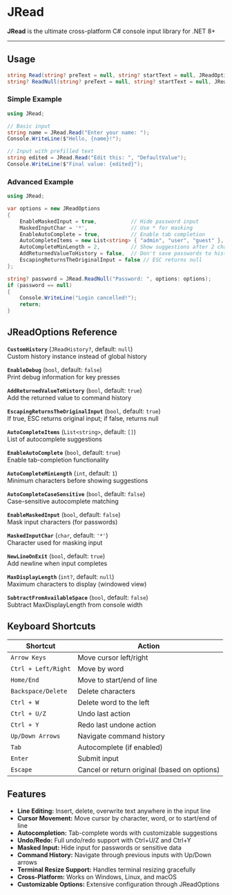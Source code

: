 # JRead

**JRead** is the ultimate cross-platform C# console input library for .NET 8+

---

## Usage

```csharp
string Read(string? preText = null, string? startText = null, JReadOptions? options = null);
string? ReadNull(string? preText = null, string? startText = null, JReadOptions? options = null);
```

### Simple Example
```csharp
using JRead;

// Basic input
string name = JRead.Read("Enter your name: ");
Console.WriteLine($"Hello, {name}!");

// Input with prefilled text
string edited = JRead.Read("Edit this: ", "DefaultValue");
Console.WriteLine($"Final value: {edited}");
```

### Advanced Example
```csharp
using JRead;

var options = new JReadOptions
{
    EnableMaskedInput = true,           // Hide password input
    MaskedInputChar = '*',              // Use * for masking
    EnableAutoComplete = true,          // Enable tab completion
    AutoCompleteItems = new List<string> { "admin", "user", "guest" },
    AutoCompleteMinLength = 2,          // Show suggestions after 2 chars
    AddReturnedValueToHistory = false,  // Don't save passwords to history
    EscapingReturnsTheOriginalInput = false // ESC returns null
};

string? password = JRead.ReadNull("Password: ", options: options);
if (password == null)
{
    Console.WriteLine("Login cancelled!");
    return;
}
```

## JReadOptions Reference

**`CustomHistory`** (`JReadHistory?`, default: `null`)  
Custom history instance instead of global history

**`EnableDebug`** (`bool`, default: `false`)  
Print debug information for key presses

**`AddReturnedValueToHistory`** (`bool`, default: `true`)  
Add the returned value to command history

**`EscapingReturnsTheOriginalInput`** (`bool`, default: `true`)  
If true, ESC returns original input; if false, returns null

**`AutoCompleteItems`** (`List<string>`, default: `[]`)  
List of autocomplete suggestions

**`EnableAutoComplete`** (`bool`, default: `true`)  
Enable tab-completion functionality

**`AutoCompleteMinLength`** (`int`, default: `1`)  
Minimum characters before showing suggestions

**`AutoCompleteCaseSensitive`** (`bool`, default: `false`)  
Case-sensitive autocomplete matching

**`EnableMaskedInput`** (`bool`, default: `false`)  
Mask input characters (for passwords)

**`MaskedInputChar`** (`char`, default: `'*'`)  
Character used for masking input

**`NewLineOnExit`** (`bool`, default: `true`)  
Add newline when input completes

**`MaxDisplayLength`** (`int?`, default: `null`)  
Maximum characters to display (windowed view)

**`SubtractFromAvailableSpace`** (`bool`, default: `false`)  
Subtract MaxDisplayLength from console width

## Keyboard Shortcuts

| Shortcut | Action |
|----------|--------|
| `Arrow Keys` | Move cursor left/right |
| `Ctrl + Left/Right` | Move by word |
| `Home/End` | Move to start/end of line |
| `Backspace/Delete` | Delete characters |
| `Ctrl + W` | Delete word to the left |
| `Ctrl + U/Z` | Undo last action |
| `Ctrl + Y` | Redo last undone action |
| `Up/Down Arrows` | Navigate command history |
| `Tab` | Autocomplete (if enabled) |
| `Enter` | Submit input |
| `Escape` | Cancel or return original (based on options) |

## Features

- **Line Editing:** Insert, delete, overwrite text anywhere in the input line
- **Cursor Movement:** Move cursor by character, word, or to start/end of line  
- **Autocompletion:** Tab-complete words with customizable suggestions
- **Undo/Redo:** Full undo/redo support with Ctrl+U/Z and Ctrl+Y
- **Masked Input:** Hide input for passwords or sensitive data
- **Command History:** Navigate through previous inputs with Up/Down arrows
- **Terminal Resize Support:** Handles terminal resizing gracefully
- **Cross-Platform:** Works on Windows, Linux, and macOS
- **Customizable Options:** Extensive configuration through JReadOptions